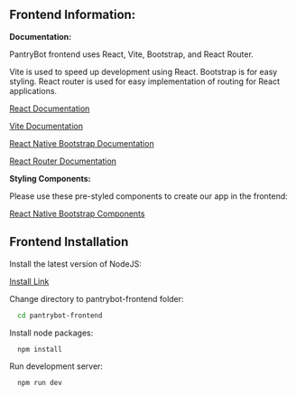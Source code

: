 ## Frontend Information:

**Documentation:**

PantryBot frontend uses React, Vite, Bootstrap, and React Router.

Vite is used to speed up development using React. Bootstrap is for easy styling. React router is used for easy implementation of routing for React applications.

[React Documentation](https://react.dev/)

[Vite Documentation](https://vite.dev/)

[React Native Bootstrap Documentation](https://react-bootstrap.netlify.app/)

[React Router Documentation](https://reactrouter.com/en/main)

**Styling Components:**

Please use these pre-styled components to create our app in the frontend:

[React Native Bootstrap Components](https://react-bootstrap.netlify.app/docs/components/accordion)
## Frontend Installation

Install the latest version of NodeJS:

[Install Link](https://nodejs.org/en)

Change directory to pantrybot-frontend folder:

```bash
  cd pantrybot-frontend
```

Install node packages:

```bash
  npm install
```

Run development server:
```bash
  npm run dev
```